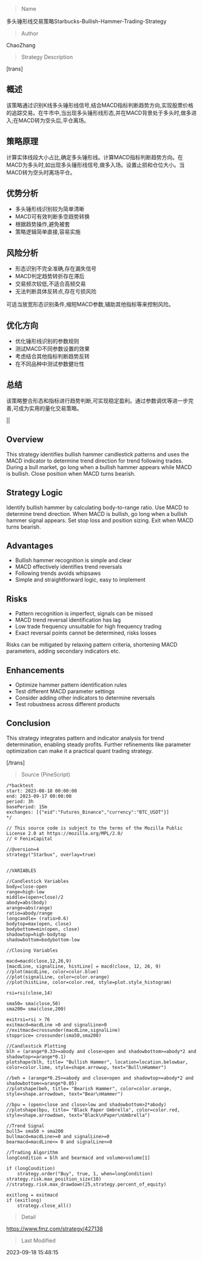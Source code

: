 
> Name

多头锤形线交易策略Starbucks-Bullish-Hammer-Trading-Strategy

> Author

ChaoZhang

> Strategy Description

[trans]

## 概述

该策略通过识别K线多头锤形线信号,结合MACD指标判断趋势方向,实现股票价格的追踪交易。在牛市中,当出现多头锤形线形态,并在MACD背景处于多头时,做多进入;在MACD转为空头后,平仓离场。

## 策略原理

计算实体线段大小占比,确定多头锤形线。计算MACD指标判断趋势方向。在MACD为多头时,如出现多头锤形线信号,做多入场。设置止损和仓位大小。当MACD转为空头时离场平仓。

## 优势分析

- 多头锤形线识别较为简单清晰
- MACD可有效判断多空趋势转换
- 根据趋势操作,避免被套
- 策略逻辑简单直接,容易实施

## 风险分析

- 形态识别不完全准确,存在漏失信号
- MACD判定趋势转折存在滞后
- 交易频次较低,不适合高频交易
- 无法判断具体反转点,存在亏损风险

可适当放宽形态识别条件,缩短MACD参数,辅助其他指标等来控制风险。

## 优化方向

- 优化锤形线识别的参数规则 
- 测试MACD不同参数设置的效果
- 考虑结合其他指标判断趋势反转
- 在不同品种中测试参数健壮性

## 总结

该策略整合形态和指标进行趋势判断,可实现稳定盈利。通过参数调优等进一步完善,可成为实用的量化交易策略。

||

## Overview

This strategy identifies bullish hammer candlestick patterns and uses the MACD indicator to determine trend direction for trend following trades. During a bull market, go long when a bullish hammer appears while MACD is bullish. Close position when MACD turns bearish.

## Strategy Logic

Identify bullish hammer by calculating body-to-range ratio. Use MACD to determine trend direction. When MACD is bullish, go long when a bullish hammer signal appears. Set stop loss and position sizing. Exit when MACD turns bearish.

## Advantages

- Bullish hammer recognition is simple and clear
- MACD effectively identifies trend reversals  
- Following trends avoids whipsaws
- Simple and straightforward logic, easy to implement

## Risks

- Pattern recognition is imperfect, signals can be missed
- MACD trend reversal identification has lag
- Low trade frequency unsuitable for high frequency trading
- Exact reversal points cannot be determined, risks losses

Risks can be mitigated by relaxing pattern criteria, shortening MACD parameters, adding secondary indicators etc.

## Enhancements

- Optimize hammer pattern identification rules
- Test different MACD parameter settings
- Consider adding other indicators to determine reversals
- Test robustness across different products

## Conclusion

This strategy integrates pattern and indicator analysis for trend determination, enabling steady profits. Further refinements like parameter optimization can make it a practical quant trading strategy.  

[/trans]



> Source (PineScript)

``` pinescript
/*backtest
start: 2023-08-18 00:00:00
end: 2023-09-17 00:00:00
period: 3h
basePeriod: 15m
exchanges: [{"eid":"Futures_Binance","currency":"BTC_USDT"}]
*/

// This source code is subject to the terms of the Mozilla Public License 2.0 at https://mozilla.org/MPL/2.0/
// © FenixCapital

//@version=4
strategy("Starbux", overlay=true)


//VARIABLES

//Candlestick Variables
body=close-open
range=high-low
middle=(open+close)/2
abody=abs(body)
arange=abs(range)
ratio=abody/range
longcandle= (ratio>0.6)
bodytop=max(open, close)
bodybottom=min(open, close)
shadowtop=high-bodytop
shadowbottom=bodybottom-low

//Closing Variables

macd=macd(close,12,26,9)
[macdLine, signalLine, histLine] = macd(close, 12, 26, 9)
//plot(macdLine, color=color.blue)
//plot(signalLine, color=color.orange)
//plot(histLine, color=color.red, style=plot.style_histogram)

rsi=rsi(close,14)

sma50= sma(close,50)
sma200= sma(close,200)

exitrsi=rsi > 76
exitmacd=macdLine >0 and signalLine>0
//exitmacd=crossunder(macdLine,signalLine)
stopprice= crossunder(sma50,sma200)

//Candlestick Plotting
blh = (arange*0.33>=abody and close>open and shadowbottom>=abody*2 and shadowtop<=arange*0.1)
plotshape(blh, title= "Bullish Hammer", location=location.belowbar, color=color.lime, style=shape.arrowup, text="Bull\nHammer")

//beh = (arange*0.25>=abody and close<open and shadowtop>=abody*2 and shadowbottom<=arange*0.05)
//plotshape(beh, title= "Bearish Hammer", color=color.orange, style=shape.arrowdown, text="Bear\nHammer")

//bpu = (open>close and close>low and shadowbottom>2*abody)
//plotshape(bpu, title= "Black Paper Umbrella", color=color.red, style=shape.arrowdown, text="Black\nPaper\nUmbrella")

//Trend Signal
bull5= sma50 > sma200
bullmacd=macdLine>=0 and signalLine>=0
bearmacd=macdLine<= 0 and signalLine<=0

//Trading Algorithm
longCondition = blh and bearmacd and volume>volume[1]

if (longCondition)
    strategy.order("Buy", true, 1, when=longCondition)
strategy.risk.max_position_size(10)
//strategy.risk.max_drawdown(25,strategy.percent_of_equity)

exitlong = exitmacd
if (exitlong)
    strategy.close_all()

```

> Detail

https://www.fmz.com/strategy/427138

> Last Modified

2023-09-18 15:48:15
